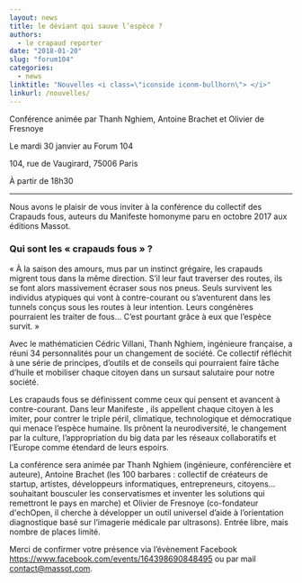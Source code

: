 ```yaml
---
layout: news
title: le déviant qui sauve l’espèce ?
authors: 
  - le crapaud reporter 
date: "2018-01-20"
slug: "forum104"
categories:
  - news
linktitle: "Nouvelles <i class=\"iconside iconm-bullhorn\"> </i>"
linkurl: /nouvelles/
---
```


Conférence animée par Thanh Nghiem, Antoine Brachet et Olivier de Fresnoye

Le mardi 30 janvier au Forum 104

104, rue de Vaugirard, 75006 Paris

À partir de 18h30

------

Nous avons le plaisir de vous inviter à la conférence du collectif des Crapauds fous, auteurs
du Manifeste homonyme paru en octobre 2017 aux éditions Massot.

### Qui sont les « crapauds fous » ?

« À la saison des amours, mus par un instinct grégaire, les crapauds migrent tous dans la même direction.
S’il leur faut traverser des routes, ils se font alors massivement écraser sous nos pneus. Seuls survivent les
individus atypiques qui vont à contre-courant ou s’aventurent dans les tunnels conçus sous les routes à leur
intention. Leurs congénères pourraient les traiter de fous... C’est pourtant grâce à eux que l’espèce survit. »

Avec le mathématicien Cédric Villani, Thanh Nghiem, ingénieure française, a réuni 34 personnalités pour un
changement de société. Ce collectif réfléchit à une série de principes, d’outils et de conseils qui pourraient
faire tâche d’huile et mobiliser chaque citoyen dans un sursaut salutaire pour notre société.

Les crapauds fous se définissent comme ceux qui pensent et avancent à contre-courant. Dans
leur Manifeste , ils appellent chaque citoyen à les imiter, pour contrer le triple péril, climatique,
technologique et démocratique qui menace l’espèce humaine. Ils prônent la neurodiversité, le changement
par la culture, l’appropriation du big data par les réseaux collaboratifs et l’Europe comme étendard de leurs
espoirs.

La conférence sera animée par Thanh Nghiem (ingénieure, conférencière et auteure), Antoine
Brachet (les 100 barbares : collectif de créateurs de startup, artistes, développeurs informatiques,
entrepreneurs, citoyens... souhaitant bousculer les conservatismes et inventer les solutions qui remettront
le pays en marche) et Olivier de Fresnoye (co-fondateur d'echOpen, il cherche à développer un outil
universel d’aide à l’orientation diagnostique basé sur l’imagerie médicale par ultrasons).
Entrée libre, mais nombre de places limité.

Merci de confirmer votre présence via l’évènement Facebook <https://www.facebook.com/events/164398690848495> ou par mail  contact@massot.com.
